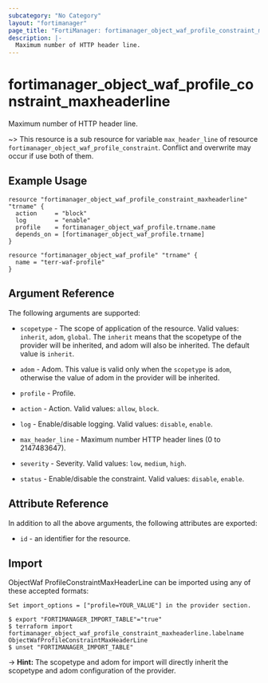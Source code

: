 ```yaml
---
subcategory: "No Category"
layout: "fortimanager"
page_title: "FortiManager: fortimanager_object_waf_profile_constraint_maxheaderline"
description: |-
  Maximum number of HTTP header line.
---
```


# fortimanager_object_waf_profile_constraint_maxheaderline
Maximum number of HTTP header line.

~> This resource is a sub resource for variable `max_header_line` of resource `fortimanager_object_waf_profile_constraint`. Conflict and overwrite may occur if use both of them.



## Example Usage

```hcl
resource "fortimanager_object_waf_profile_constraint_maxheaderline" "trname" {
  action     = "block"
  log        = "enable"
  profile    = fortimanager_object_waf_profile.trname.name
  depends_on = [fortimanager_object_waf_profile.trname]
}

resource "fortimanager_object_waf_profile" "trname" {
  name = "terr-waf-profile"
}
```

## Argument Reference


The following arguments are supported:

* `scopetype` - The scope of application of the resource. Valid values: `inherit`, `adom`, `global`. The `inherit` means that the scopetype of the provider will be inherited, and adom will also be inherited. The default value is `inherit`.
* `adom` - Adom. This value is valid only when the `scopetype` is `adom`, otherwise the value of adom in the provider will be inherited.
* `profile` - Profile.

* `action` - Action. Valid values: `allow`, `block`.

* `log` - Enable/disable logging. Valid values: `disable`, `enable`.

* `max_header_line` - Maximum number HTTP header lines (0 to 2147483647).
* `severity` - Severity. Valid values: `low`, `medium`, `high`.

* `status` - Enable/disable the constraint. Valid values: `disable`, `enable`.



## Attribute Reference

In addition to all the above arguments, the following attributes are exported:
* `id` - an identifier for the resource.

## Import

ObjectWaf ProfileConstraintMaxHeaderLine can be imported using any of these accepted formats:
```
Set import_options = ["profile=YOUR_VALUE"] in the provider section.

$ export "FORTIMANAGER_IMPORT_TABLE"="true"
$ terraform import fortimanager_object_waf_profile_constraint_maxheaderline.labelname ObjectWafProfileConstraintMaxHeaderLine
$ unset "FORTIMANAGER_IMPORT_TABLE"
```
-> **Hint:** The scopetype and adom for import will directly inherit the scopetype and adom configuration of the provider.
